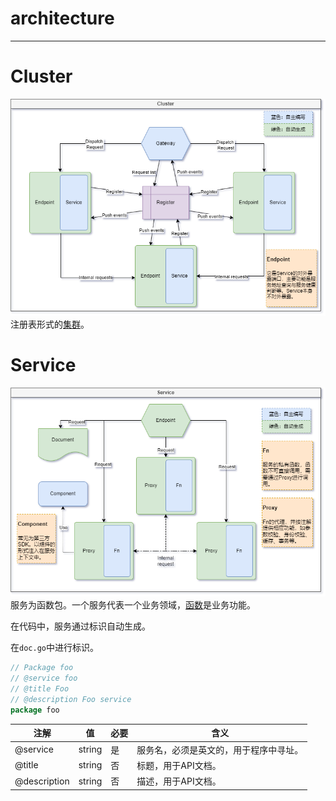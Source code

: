 # architecture

---

# Cluster
![Cluster](https://github.com/aacfactory/fns/blob/main/docs/cluster.png "Cluster")
注册表形式的[集群](https://github.com/aacfactory/fns/blob/main/docs/cluster.md)。
# Service
![Service](https://github.com/aacfactory/fns/blob/main/docs/service.png "Service")
服务为函数包。一个服务代表一个业务领域，[函数](https://github.com/aacfactory/fns/blob/main/docs/fn.md)是业务功能。

在代码中，服务通过标识自动生成。

在`doc.go`中进行标识。
```go
// Package foo
// @service foo
// @title Foo
// @description Foo service
package foo
```
| 注解           | 值      | 必要 | 含义                  |
|--------------|--------|----|---------------------|
| @service     | string | 是  | 服务名，必须是英文的，用于程序中寻址。 |
| @title       | string | 否  | 标题，用于API文档。         |
| @description | string | 否  | 描述，用于API文档。         |